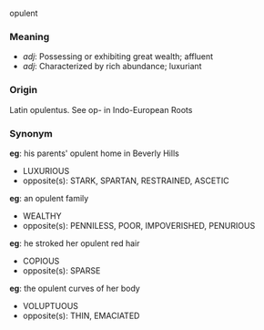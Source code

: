 opulent
### Meaning
+ _adj_: Possessing or exhibiting great wealth; affluent
+ _adj_: Characterized by rich abundance; luxuriant

### Origin

Latin opulentus. See op- in Indo-European Roots

### Synonym

__eg__: his parents' opulent home in Beverly Hills

+ LUXURIOUS
+ opposite(s): STARK, SPARTAN, RESTRAINED, ASCETIC

__eg__: an opulent family

+ WEALTHY
+ opposite(s): PENNILESS, POOR, IMPOVERISHED, PENURIOUS

__eg__: he stroked her opulent red hair

+ COPIOUS
+ opposite(s): SPARSE

__eg__: the opulent curves of her body

+ VOLUPTUOUS
+ opposite(s): THIN, EMACIATED


